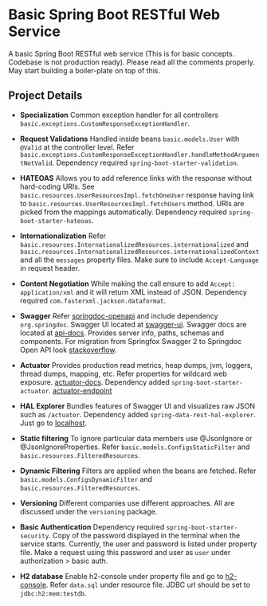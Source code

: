 # Basic Spring Boot RESTful Web Service

A basic Spring Boot RESTful web service (This is for basic concepts. Codebase is not production ready). Please read all the comments properly. May start building a boiler-plate on top of this.

## Project Details

- **Specialization** Common exception handler for all controllers `basic.exceptions.CustomResponseExceptionHandler`.

- **Request Validations** Handled inside beans `basic.models.User` with `@Valid` at the controller level. Refer `basic.exceptions.CustomResponseExceptionHandler.handleMethodArgumentNotValid`. Dependency required `spring-boot-starter-validation`.

- **HATEOAS** Allows you to add reference links with the response without hard-coding URIs. See `basic.resources.UserResourcesImpl.fetchOneUser` response having link to `basic.resources.UserResourcesImpl.fetchUsers` method. URIs are picked from the mappings automatically. Dependency required `spring-boot-starter-hateoas`.

- **Internationalization** Refer `basic.resources.InternationalizedResources.internationalized` and `basic.resources.InternationalizedResources.internationalizedContext` and all the `messages` property files. Make sure to include `Accept-Language` in request header.

- **Content Negotiation** While making the call ensure to add `Accept: application/xml` and it will return XML instead of JSON. Dependency required `com.fasterxml.jackson.dataformat`.

- **Swagger** Refer [springdoc-openapi](https://springdoc.org/) and include dependency `org.springdoc`. Swagger UI located at [swagger-ui](http://localhost:8080/swagger-ui.html). Swagger docs are located at [api-docs](http://localhost:8080/v3/api-docs). Provides server info, paths, schemas and components. For migration from Springfox Swagger 2 to Springdoc Open API look [stackoverflow](https://stackoverflow.com/questions/59291371/migrating-from-springfox-swagger-2-to-springdoc-open-api).

- **Actuator** Provides production read metrics, heap dumps, jvm, loggers, thread dumps, mapping, etc. Refer properties for wildcard web exposure. [actuator-docs](https://docs.spring.io/spring-boot/docs/current/reference/html/actuator.html). Dependency added `spring-boot-starter-actuator`. [actuator-endpoint](http://localhost:8080/actuator)

- **HAL Explorer** Bundles features of Swagger UI and visualizes raw JSON such as `/actuator`. Dependency added `spring-data-rest-hal-explorer`. Just go to [localhost](localhost:8080).

- **Static filtering** To ignore particular data members use @JsonIgnore or @JsonIgnoreProperties. Refer `basic.models.ConfigsStaticFilter` and `basic.resources.FilteredResources`.

- **Dynamic Filtering** Filters are applied when the beans are fetched. Refer `basic.models.ConfigsDynamicFilter` and `basic.resources.FilteredResources`.

- **Versioning** Different companies use different approaches. All are discussed under the `versioning` package.

- **Basic Authentication** Dependency required `spring-boot-starter-security`. Copy of the password displayed in the terminal when the service starts. Currently, the user and password is listed under property file. Make a request using this password and user as `user` under authorization > basic auth.

- **H2 database** Enable h2-console under property file and go to [h2-console](http://localhost:8080/h2-console). Refer `data.sql` under resource file. JDBC url should be set to `jdbc:h2:mem:testdb`.
